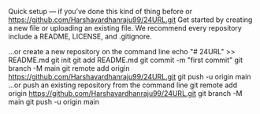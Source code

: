 Quick setup — if you’ve done this kind of thing before
or	
https://github.com/Harshavardhanraju99/24URL.git
Get started by creating a new file or uploading an existing file. We recommend every repository include a README, LICENSE, and .gitignore.

…or create a new repository on the command line
echo "# 24URL" >> README.md
git init
git add README.md
git commit -m "first commit"
git branch -M main
git remote add origin https://github.com/Harshavardhanraju99/24URL.git
git push -u origin main
…or push an existing repository from the command line
git remote add origin https://github.com/Harshavardhanraju99/24URL.git
git branch -M main
git push -u origin main
